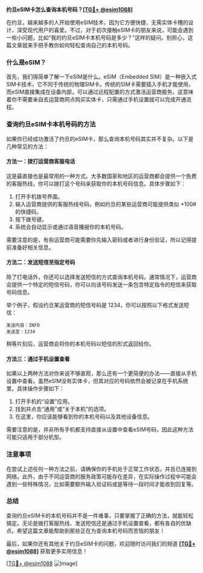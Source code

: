 **约旦eSIM卡怎么查询本机号码？[[TG💪+ @esim1088](https://t.me/s/esim1088)]**

在约旦，越来越多的人开始使用eSIM技术，因为它方便快捷、无需实体卡槽的设计，深受现代用户的喜爱。不过，对于初次接触eSIM卡的朋友来说，可能会遇到一些小问题，比如“我的约旦eSIM卡本机号码是多少？”这样的疑问。别担心，这篇文章就来手把手教你如何轻松查询自己的本机号码。

### 什么是eSIM？

首先，我们得简单了解一下eSIM是什么。eSIM（Embedded SIM）是一种嵌入式SIM卡技术，它不同于传统的物理SIM卡。传统的SIM卡需要插入手机才能使用，而eSIM直接集成在设备内部，可以通过远程配置的方式激活运营商服务。这意味着你不需要亲自去运营商网点购买实体卡，只需通过手机设置就可以完成开通流程。

### 查询约旦eSIM卡本机号码的方法

如果你已经成功激活了约旦的eSIM卡，那么查询本机号码其实并不复杂。以下是几种常见的方法：

#### 方法一：拨打运营商客服电话

这是最直接也是最常用的一种方式。大多数国家和地区的运营商都会提供一个免费的客服热线，你可以拨打这个号码来获取你的本机号码信息。具体步骤如下：

1. 打开手机拨号界面。
2. 输入运营商提供的客服热线号码，例如约旦的某些运营商可能提供类似 *100# 的快捷码。
3. 按下拨号键。
4. 系统会自动显示或通过语音播报你的本机号码。

需要注意的是，有些运营商可能需要你先输入密码或者进行身份验证，所以记得提前准备好相关信息。

#### 方法二：发送短信至指定号码

除了打电话外，你还可以选择发送短信的方式查询本机号码。通常情况下，运营商会提供一个特定的短信号码，你可以向该号码发送一条包含特定指令的短信来获取号码信息。

举个例子，假设约旦某运营商的短信号码是 1234，你可以按照以下格式发送短信：

```
发送内容：INFO
发送至：1234
```

稍等片刻后，运营商会将你的本机号码以短信的形式返回给你。

#### 方法三：通过手机设置查看

如果以上两种方法对你来说不够直观，那么还有一个更简便的办法——直接从手机设置中查看。虽然eSIM没有实体卡，但其对应的号码依然会被记录在手机系统里。具体操作步骤如下：

1. 打开手机的“设置”应用。
2. 找到并点击“通用”或“关于本机”的选项。
3. 在这里，你应该能够看到你的本机号码以及其他设备信息。

需要注意的是，并非所有手机都支持直接从设置中查看eSIM号码，因此这种方法可能只适用于部分机型。

### 注意事项

在尝试上述任何一种方法之前，请确保你的手机处于正常工作状态，并且已连接到网络。此外，由于不同运营商的服务政策可能存在差异，在实际操作过程中可能会遇到一些特殊情况，比如需要额外输入验证码或是等待一段时间才能收到回复等。

### 总结

查询约旦eSIM卡的本机号码并不是一件难事，只要掌握了正确的方法，就能轻松搞定。无论是拨打客服热线、发送短信还是通过手机设置查看，都有各自的优缺点。希望这篇文章能帮助到那些正在为查询本机号码而苦恼的朋友！

最后，如果你还有其他关于约旦eSIM卡的问题，欢迎随时访问我们的频道 **[[TG💪+ @esim1088](https://t.me/s/esim1088)]** 获取更多实用信息！ 

[[TG💪+ @esim1088](https://t.me/s/esim1088) ![Image](https://i.postimg.cc/4NQfJmqS/Snipaste-2025-05-13-00-14-12.png)]